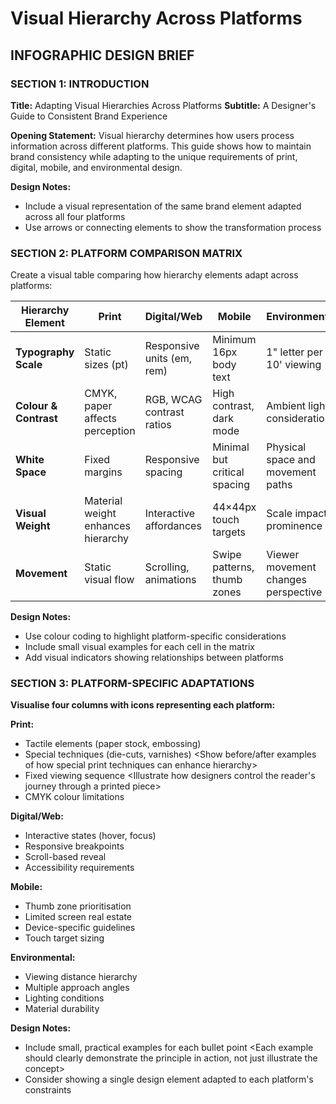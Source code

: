 # Visual Hierarchy Across Platforms

## INFOGRAPHIC DESIGN BRIEF

### SECTION 1: INTRODUCTION
**Title:** Adapting Visual Hierarchies Across Platforms
**Subtitle:** A Designer's Guide to Consistent Brand Experience

**Opening Statement:**
Visual hierarchy determines how users process information across different platforms. This guide shows how to maintain brand consistency while adapting to the unique requirements of print, digital, mobile, and environmental design.

**Design Notes:** 
- Include a visual representation of the same brand element adapted across all four platforms <Create a simple logo or brand element that visually transforms across the four platforms while maintaining its core identity>
- Use arrows or connecting elements to show the transformation process <Use directional arrows to illustrate how design decisions change from one medium to another>

### SECTION 2: PLATFORM COMPARISON MATRIX
Create a visual table comparing how hierarchy elements adapt across platforms:

| Hierarchy Element | Print | Digital/Web | Mobile | Environmental |
|-------------------|-------|-------------|--------|---------------|
| **Typography Scale** | Static sizes (pt) | Responsive units (em, rem) | Minimum 16px body text | 1" letter per 10' viewing |
| **Colour & Contrast** | CMYK, paper affects perception | RGB, WCAG contrast ratios | High contrast, dark mode | Ambient light considerations |
| **White Space** | Fixed margins | Responsive spacing | Minimal but critical spacing | Physical space and movement paths |
| **Visual Weight** | Material weight enhances hierarchy | Interactive affordances | 44×44px touch targets | Scale impacts prominence |
| **Movement** | Static visual flow | Scrolling, animations | Swipe patterns, thumb zones | Viewer movement changes perspective |

**Design Notes:**
- Use colour coding to highlight platform-specific considerations <Assign a distinct colour to each platform and use it consistently throughout the infographic to help students quickly identify platform-specific information>
- Include small visual examples for each cell in the matrix <such as showing how the same headline appears in different sizes across platforms>
- Add visual indicators showing relationships between platforms <Use connecting lines or gradients to show how elements evolve across platforms>

### SECTION 3: PLATFORM-SPECIFIC ADAPTATIONS
**Visualise four columns with icons representing each platform:**

**Print:**
- Tactile elements (paper stock, embossing) <Include tactile texture samples or visual representations of different paper stocks and embossing techniques>
- Special techniques (die-cuts, varnishes) <Show before/after examples of how special print techniques can enhance hierarchy>
- Fixed viewing sequence <Illustrate how designers control the reader's journey through a printed piece>
- CMYK colour limitations <Display the same colour in both RGB and CMYK to demonstrate gamut differences>

**Digital/Web:**
- Interactive states (hover, focus) <Show a button in its various states to demonstrate how interaction affects hierarchy>
- Responsive breakpoints <Illustrate how the same content reflows across different screen sizes>
- Scroll-based reveal <Demonstrate progressive disclosure techniques that reveal content as users scroll>
- Accessibility requirements <Include examples of accessible and inaccessible design with WCAG compliance indicators>

**Mobile:**
- Thumb zone prioritisation <Show a heat map of thumb reach areas on a mobile screen with key elements positioned accordingly>
- Limited screen real estate <Compare desktop and mobile versions of the same content to show prioritisation decisions>
- Device-specific guidelines <Include visual references to iOS and Android design guidelines>
- Touch target sizing <Illustrate minimum touch target sizes with examples of good and poor implementations>

**Environmental:**
- Viewing distance hierarchy <Show how text size and visual elements scale based on viewing distance>
- Multiple approach angles <Illustrate how environmental design must work from different viewing angles>
- Lighting conditions <Demonstrate how the same signage appears under different lighting conditions>
- Material durability <Show material choices appropriate for different environmental conditions>

**Design Notes:**
- Include small, practical examples for each bullet point <Each example should clearly demonstrate the principle in action, not just illustrate the concept>
- Consider showing a single design element adapted to each platform's constraints <Use a consistent brand element like a call-to-action button across all platforms to show adaptation>
